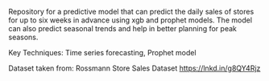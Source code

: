 Repository for a predictive model that can predict the daily sales of stores for up to six weeks in advance using xgb and prophet models. 
The model can also predict seasonal trends and help in better planning for peak seasons.

Key Techniques: Time series forecasting, Prophet model

Dataset taken from: Rossmann Store Sales Dataset
https://lnkd.in/g8QY4Rjz
